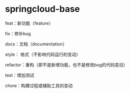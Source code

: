 # springcloud-base
feat：新功能（feature）
 
fix：修补bug 

docs：文档（documentation） 

style： 格式（不影响代码运行的变动） 

refactor：重构（即不是新增功能，也不是修改bug的代码变动） 

test：增加测试 

chore：构建过程或辅助工具的变动 
